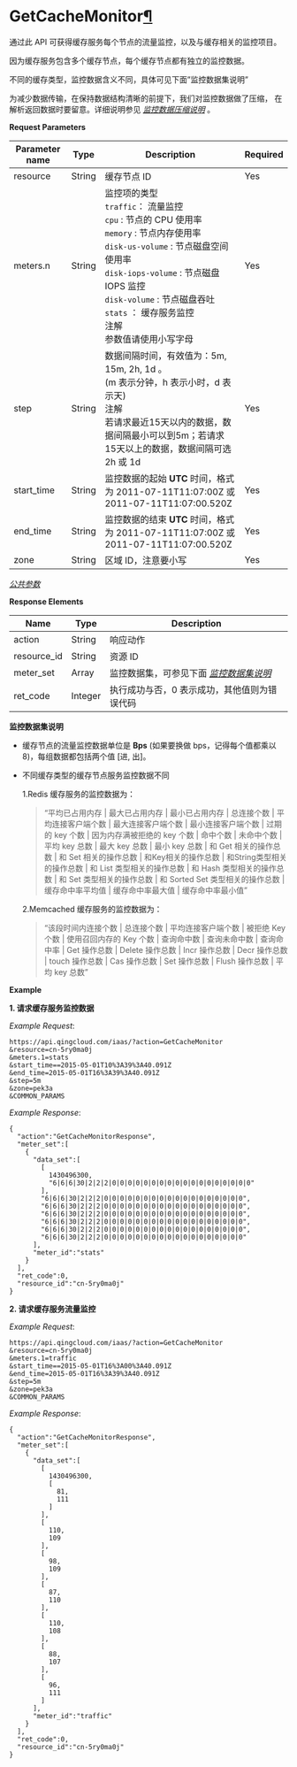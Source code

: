 ---
---

# GetCacheMonitor[¶](#getcachemonitor "永久链接至标题")

通过此 API 可获得缓存服务每个节点的流量监控，以及与缓存相关的监控项目。

因为缓存服务包含多个缓存节点，每个缓存节点都有独立的监控数据。

不同的缓存类型，监控数据含义不同，具体可见下面”监控数据集说明”

为减少数据传输，在保持数据结构清晰的前提下，我们对监控数据做了压缩， 在解析返回数据时要留意。详细说明参见 [_监控数据压缩说明_](compress.html#monitor-compress) 。

**Request Parameters**

| Parameter name | Type | Description | Required |
| --- | --- | --- | --- |
| resource | String | 缓存节点 ID | Yes |
| meters.n | String | 监控项的类型<br/>`traffic`： 流量监控<br/>`cpu` : 节点的 CPU 使用率<br/>`memory` : 节点内存使用率 <br/>`disk-us-volume` : 节点磁盘空间使用率<br/>`disk-iops-volume` : 节点磁盘 IOPS 监控<br/>`disk-volume` : 节点磁盘吞吐<br/>`stats` ： 缓存服务监控<br/>注解<br/>参数值请使用小写字母 | Yes |
| step | String | 数据间隔时间，有效值为：5m, 15m, 2h, 1d 。<br/>(m 表示分钟，h 表示小时，d 表示天)<br/>注解<br/>若请求最近15天以内的数据，数据间隔最小可以到5m；若请求15天以上的数据，数据间隔可选2h 或 1d | Yes |
| start_time | String | 监控数据的起始 **UTC** 时间，格式为 2011-07-11T11:07:00Z 或 2011-07-11T11:07:00.520Z | Yes |
| end_time | String | 监控数据的结束 **UTC** 时间，格式为 2011-07-11T11:07:00Z 或 2011-07-11T11:07:00.520Z | Yes |
| zone | String | 区域 ID，注意要小写 | Yes |

[_公共参数_](../../common/parameters.html#api-common-parameters)

**Response Elements**

| Name | Type | Description |
| --- | --- | --- |
| action | String | 响应动作 |
| resource_id | String | 资源 ID |
| meter_set | Array | 监控数据集，可参见下面 [_监控数据集说明_](#cache-data-meaning) |
| ret_code | Integer | 执行成功与否，0 表示成功，其他值则为错误代码 |

**监控数据集说明**

*   缓存节点的流量监控数据单位是 **Bps** (如果要换做 bps，记得每个值都乘以8)，每组数据都包括两个值 [进, 出]。

*   不同缓存类型的缓存节点服务监控数据不同

    1.Redis 缓存服务的监控数据为：

    > 
    > 
    > “平均已占用内存 \| 最大已占用内存 \| 最小已占用内存 \| 总连接个数 \| 平均连接客户端个数 \| 最大连接客户端个数 \| 最小连接客户端个数 \| 过期的 key 个数 \| 因为内存满被拒绝的 key 个数 \| 命中个数 \| 未命中个数 \| 平均 key 总数 \| 最大 key 总数 \| 最小 key 总数 \| 和 Get 相关的操作总数 \| 和 Set 相关的操作总数 \| 和Key相关的操作总数 \| 和String类型相关的操作总数 \| 和 List 类型相关的操作总数 \| 和 Hash 类型相关的操作总数 \| 和 Set 类型相关的操作总数 \| 和 Sorted Set 类型相关的操作总数 \| 缓存命中率平均值 \| 缓存命中率最大值 \| 缓存命中率最小值”
    > 
    > 

    2.Memcached 缓存服务的监控数据为：

    > 
    > 
    > “该段时间内连接个数 \| 总连接个数 \| 平均连接客户端个数 \| 被拒绝 Key 个数 \| 使用召回内存的 Key 个数 \| 查询命中数 \| 查询未命中数 \| 查询命中率 \| Get 操作总数 \| Delete 操作总数 \| Incr 操作总数 \| Decr 操作总数 \| touch 操作总数 \| Cas 操作总数 \| Set 操作总数 \| Flush 操作总数 \| 平均 key 总数”
    > 
    > 

**Example**

**1\. 请求缓存服务监控数据**

_Example Request_:

```
https://api.qingcloud.com/iaas/?action=GetCacheMonitor
&resource=cn-5ry0ma0j
&meters.1=stats
&start_time==2015-05-01T10%3A39%3A40.091Z
&end_time=2015-05-01T16%3A39%3A40.091Z
&step=5m
&zone=pek3a
&COMMON_PARAMS
```

_Example Response_:

```
{
  "action":"GetCacheMonitorResponse",
  "meter_set":[
    {
      "data_set":[
        [
          1430496300,
          "6|6|6|30|2|2|2|0|0|0|0|0|0|0|0|0|0|0|0|0|0|0|0|0|0"
        ],
        "6|6|6|30|2|2|2|0|0|0|0|0|0|0|0|0|0|0|0|0|0|0|0|0|0",
        "6|6|6|30|2|2|2|0|0|0|0|0|0|0|0|0|0|0|0|0|0|0|0|0|0",
        "6|6|6|30|2|2|2|0|0|0|0|0|0|0|0|0|0|0|0|0|0|0|0|0|0",
        "6|6|6|30|2|2|2|0|0|0|0|0|0|0|0|0|0|0|0|0|0|0|0|0|0",
        "6|6|6|30|2|2|2|0|0|0|0|0|0|0|0|0|0|0|0|0|0|0|0|0|0",
        "6|6|6|30|2|2|2|0|0|0|0|0|0|0|0|0|0|0|0|0|0|0|0|0|0"
      ],
      "meter_id":"stats"
    }
  ],
  "ret_code":0,
  "resource_id":"cn-5ry0ma0j"
}
```

**2\. 请求缓存服务流量监控**

_Example Request_:

```
https://api.qingcloud.com/iaas/?action=GetCacheMonitor
&resource=cn-5ry0ma0j
&meters.1=traffic
&start_time==2015-05-01T16%3A00%3A40.091Z
&end_time=2015-05-01T16%3A39%3A40.091Z
&step=5m
&zone=pek3a
&COMMON_PARAMS
```

_Example Response_:

```
{
  "action":"GetCacheMonitorResponse",
  "meter_set":[
    {
      "data_set":[
        [
          1430496300,
          [
            81,
            111
          ]
        ],
        [
          110,
          109
        ],
        [
          98,
          109
        ],
        [
          87,
          110
        ],
        [
          110,
          108
        ],
        [
          88,
          107
        ],
        [
          96,
          111
        ]
      ],
      "meter_id":"traffic"
    }
  ],
  "ret_code":0,
  "resource_id":"cn-5ry0ma0j"
}
```
